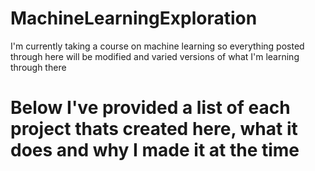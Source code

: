# MachineLearningExploration
I'm currently taking a course on machine learning so everything posted through here will be modified and varied versions of what I'm learning through there

# Below I've provided a list of each project thats created here, what it does and why I made it at the time
